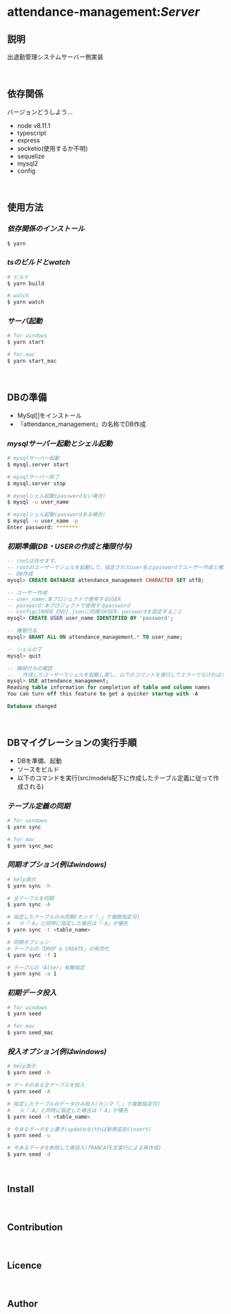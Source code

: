 # attendance-management:*Server*
<!--
  箇条書き「* 〜〜」のあとは一行空ける
-->
## **説明**
出退勤管理システムサーバー側実装

<br/>

## **依存関係**
バージョンどうしよう…
* node v8.11.1
* typescript
* express
* socketio(使用するか不明)
* sequelize
* mysql2
* config

<br/>

## **使用方法**
### *依存関係のインストール*
```sh
$ yarn
```
### *tsのビルドとwatch*
```sh
# ビルド
$ yarn build

# watch
$ yarn watch
```

### *サーバ起動*
```sh
# for windows
$ yarn start

# for mac
$ yarn start_mac
```

<br/>

## **DBの準備**
* MySql[]をインストール
* 『attendance_management』の名称でDB作成

### *mysqlサーバー起動とシェル起動*
```sh
# mysqlサーバー起動
$ mysql.server start

# mysqlサーバー終了
$ mysql.server stop

# mysqlシェル起動(passwordない場合)
$ mysql -u user_name

# mysqlシェル起動(passwordある場合)
$ mysql -u user_name -p
Enter password: *******
```

### *初期準備(DB・USERの作成と権限付与)*
```sql
-- rootは任せます。
-- rootのユーザーでシェルを起動して、指定されたuser名とpasswordでユーザー作成と権限付与
-- DB作成
mysql> CREATE DATABASE attendance_management CHARACTER SET utf8;

-- ユーザー作成
-- user_name:本プロジェクトで使用するUSER
-- password:本プロジェクトで使用するpassword
-- config/[NODE_ENV].jsonに同様のUSER、passwordを設定すること
mysql> CREATE USER user_name IDENTIFIED BY 'password';

-- 権限付与
mysql> GRANT ALL ON attendance_management.* TO user_name;

-- シェルの了
mysql> quit

-- 権限付与の確認
--   作成したユーザーでシェルを起動し直し、以下のコマンドを実行してエラーでなければオケ
mysql> USE attendance_management;
Reading table information for completion of table and column names
You can turn off this feature to get a quicker startup with -A

Database changed
```

<br/>

## **DBマイグレーションの実行手順**
* DBを準備、起動
* ソースをビルド
* 以下のコマンドを実行(src/models配下に作成したテーブル定義に従って作成される)

### *テーブル定義の同期*
```sh
# for windows
$ yarn sync

# for mac
$ yarn sync_mac
```

### *同期オプション(例はwindows)*
```sh
# help表示
$ yarn sync -h

# 全テーブルを同期
$ yarn sync -A

# 指定したテーブルのみ同期(カンマ「,」で複数指定可)
#   ※「-A」と同時に指定した場合は「-A」が優先
$ yarn sync -t <table_name>

# 同期オプション
# テーブルの「DROP & CREATE」の有効化
$ yarn sync -f 1

# テーブルの「Alter」有無指定
$ yarn sync -a 1
```

### *初期データ投入*
```sh
# for windows
$ yarn seed

# for mac
$ yarn seed_mac
```

### *投入オプション(例はwindows)*
```sh
# help表示
$ yarn seed -h

# データのある全テーブルを投入
$ yarn seed -A

# 指定したテーブルのデータのみ投入(カンマ「,」で複数指定可)
#   ※「-A」と同時に指定した場合は「-A」が優先
$ yarn seed -t <table_name>

# 今あるデータを上書き(updateなければ新規追加(insert)
$ yarn seed -u

# 今あるデータを削除して再投入(TRANCATE文実行による再作成)
$ yarn seed -d
```

<br/>

## **Install**

<br/>

## **Contribution**

<br/>

## **Licence**

<br/>

## **Author**
